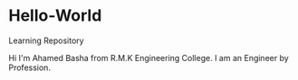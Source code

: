 # Hello-World
Learning Repository

Hi I'm Ahamed Basha from R.M.K Engineering College.
I am an Engineer by Profession.
